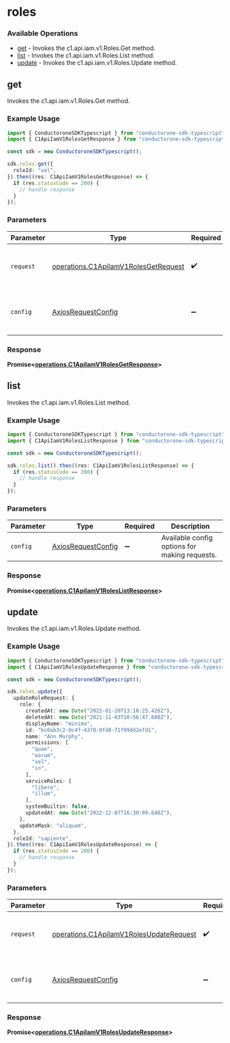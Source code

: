 # roles

### Available Operations

* [get](#get) - Invokes the c1.api.iam.v1.Roles.Get method.
* [list](#list) - Invokes the c1.api.iam.v1.Roles.List method.
* [update](#update) - Invokes the c1.api.iam.v1.Roles.Update method.

## get

Invokes the c1.api.iam.v1.Roles.Get method.

### Example Usage

```typescript
import { ConductoroneSDKTypescript } from "conductorone-sdk-typescript";
import { C1ApiIamV1RolesGetResponse } from "conductorone-sdk-typescript/dist/sdk/models/operations";

const sdk = new ConductoroneSDKTypescript();

sdk.roles.get({
  roleId: "vel",
}).then((res: C1ApiIamV1RolesGetResponse) => {
  if (res.statusCode == 200) {
    // handle response
  }
});
```

### Parameters

| Parameter                                                                                    | Type                                                                                         | Required                                                                                     | Description                                                                                  |
| -------------------------------------------------------------------------------------------- | -------------------------------------------------------------------------------------------- | -------------------------------------------------------------------------------------------- | -------------------------------------------------------------------------------------------- |
| `request`                                                                                    | [operations.C1ApiIamV1RolesGetRequest](../../models/operations/c1apiiamv1rolesgetrequest.md) | :heavy_check_mark:                                                                           | The request object to use for the request.                                                   |
| `config`                                                                                     | [AxiosRequestConfig](https://axios-http.com/docs/req_config)                                 | :heavy_minus_sign:                                                                           | Available config options for making requests.                                                |


### Response

**Promise<[operations.C1ApiIamV1RolesGetResponse](../../models/operations/c1apiiamv1rolesgetresponse.md)>**


## list

Invokes the c1.api.iam.v1.Roles.List method.

### Example Usage

```typescript
import { ConductoroneSDKTypescript } from "conductorone-sdk-typescript";
import { C1ApiIamV1RolesListResponse } from "conductorone-sdk-typescript/dist/sdk/models/operations";

const sdk = new ConductoroneSDKTypescript();

sdk.roles.list().then((res: C1ApiIamV1RolesListResponse) => {
  if (res.statusCode == 200) {
    // handle response
  }
});
```

### Parameters

| Parameter                                                    | Type                                                         | Required                                                     | Description                                                  |
| ------------------------------------------------------------ | ------------------------------------------------------------ | ------------------------------------------------------------ | ------------------------------------------------------------ |
| `config`                                                     | [AxiosRequestConfig](https://axios-http.com/docs/req_config) | :heavy_minus_sign:                                           | Available config options for making requests.                |


### Response

**Promise<[operations.C1ApiIamV1RolesListResponse](../../models/operations/c1apiiamv1roleslistresponse.md)>**


## update

Invokes the c1.api.iam.v1.Roles.Update method.

### Example Usage

```typescript
import { ConductoroneSDKTypescript } from "conductorone-sdk-typescript";
import { C1ApiIamV1RolesUpdateResponse } from "conductorone-sdk-typescript/dist/sdk/models/operations";

const sdk = new ConductoroneSDKTypescript();

sdk.roles.update({
  updateRoleRequest: {
    role: {
      createdAt: new Date("2022-01-20T13:10:25.426Z"),
      deletedAt: new Date("2021-11-03T10:56:47.600Z"),
      displayName: "minima",
      id: "bc0ab3c2-0c4f-4378-9fd8-71f99dd2efd1",
      name: "Ann Murphy",
      permissions: [
        "quae",
        "earum",
        "vel",
        "in",
      ],
      serviceRoles: [
        "libero",
        "illum",
      ],
      systemBuiltin: false,
      updatedAt: new Date("2022-12-07T16:30:09.640Z"),
    },
    updateMask: "aliquam",
  },
  roleId: "sapiente",
}).then((res: C1ApiIamV1RolesUpdateResponse) => {
  if (res.statusCode == 200) {
    // handle response
  }
});
```

### Parameters

| Parameter                                                                                          | Type                                                                                               | Required                                                                                           | Description                                                                                        |
| -------------------------------------------------------------------------------------------------- | -------------------------------------------------------------------------------------------------- | -------------------------------------------------------------------------------------------------- | -------------------------------------------------------------------------------------------------- |
| `request`                                                                                          | [operations.C1ApiIamV1RolesUpdateRequest](../../models/operations/c1apiiamv1rolesupdaterequest.md) | :heavy_check_mark:                                                                                 | The request object to use for the request.                                                         |
| `config`                                                                                           | [AxiosRequestConfig](https://axios-http.com/docs/req_config)                                       | :heavy_minus_sign:                                                                                 | Available config options for making requests.                                                      |


### Response

**Promise<[operations.C1ApiIamV1RolesUpdateResponse](../../models/operations/c1apiiamv1rolesupdateresponse.md)>**

